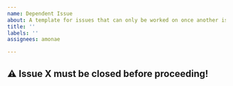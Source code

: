 ```yaml
---
name: Dependent Issue
about: A template for issues that can only be worked on once another issue is closed.
title: ''
labels: ''
assignees: amonae

---
```


## ⚠ Issue X must be closed before proceeding!
